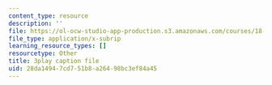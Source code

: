 ```yaml
---
content_type: resource
description: ''
file: https://ol-ocw-studio-app-production.s3.amazonaws.com/courses/18-01sc-single-variable-calculus-fall-2010/28da14947cd751b8a26498bc3ef84a45_YN7k_bXXggY.vtt
file_type: application/x-subrip
learning_resource_types: []
resourcetype: Other
title: 3play caption file
uid: 28da1494-7cd7-51b8-a264-98bc3ef84a45
---
```

